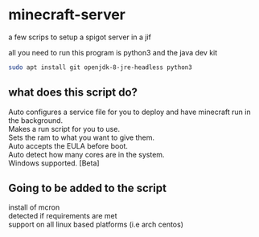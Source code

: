 # minecraft-server

a few scrips to setup a spigot server in a jif

all you need to run this program is python3 and the java dev kit

``` bash
sudo apt install git openjdk-8-jre-headless python3
```

## what does this script do?

Auto configures a service file for you to deploy and have minecraft run in the background. \
Makes a run script for you to use. \
Sets the ram to what you want to give them. \
Auto accepts the EULA before boot. \
Auto detect how many cores are in the system. \
Windows supported. [Beta]


## Going to be added to the script

install of mcron \
detected if requirements are met \
support on all linux based platforms (i.e arch centos) 


